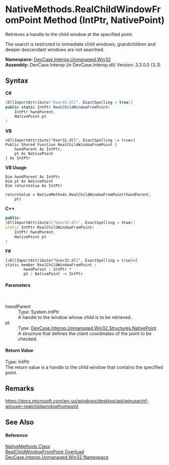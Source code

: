 # NativeMethods.RealChildWindowFromPoint Method (IntPtr, NativePoint)
 

Retrieves a handle to the child window at the specified point. 

 The search is restricted to immediate child windows; grandchildren and deeper descendant windows are not searched.

**Namespace:**&nbsp;<a href="N_DevCase_Interop_Unmanaged_Win32">DevCase.Interop.Unmanaged.Win32</a><br />**Assembly:**&nbsp;DevCase.Interop (in DevCase.Interop.dll) Version: 3.3.0.0 (3.3)

## Syntax

**C#**<br />
``` C#
[DllImportAttribute("User32.dll", ExactSpelling = true)]
public static IntPtr RealChildWindowFromPoint(
	IntPtr hwndParent,
	NativePoint pt
)
```

**VB**<br />
``` VB
<DllImportAttribute("User32.dll", ExactSpelling := true>]
Public Shared Function RealChildWindowFromPoint ( 
	hwndParent As IntPtr,
	pt As NativePoint
) As IntPtr
```

**VB Usage**<br />
``` VB Usage
Dim hwndParent As IntPtr
Dim pt As NativePoint
Dim returnValue As IntPtr

returnValue = NativeMethods.RealChildWindowFromPoint(hwndParent, 
	pt)
```

**C++**<br />
``` C++
public:
[DllImportAttribute(L"User32.dll", ExactSpelling = true)]
static IntPtr RealChildWindowFromPoint(
	IntPtr hwndParent, 
	NativePoint pt
)
```

**F#**<br />
``` F#
[<DllImportAttribute("User32.dll", ExactSpelling = true)>]
static member RealChildWindowFromPoint : 
        hwndParent : IntPtr * 
        pt : NativePoint -> IntPtr 

```


#### Parameters
&nbsp;<dl><dt>hwndParent</dt><dd>Type: System.IntPtr<br />A handle to the window whose child is to be retrieved.</dd><dt>pt</dt><dd>Type: <a href="T_DevCase_Interop_Unmanaged_Win32_Structures_NativePoint">DevCase.Interop.Unmanaged.Win32.Structures.NativePoint</a><br />A structure that defines the client coordinates of the point to be checked.</dd></dl>

#### Return Value
Type: IntPtr<br />The return value is a handle to the child window that contains the specified point.

## Remarks
<a href="https://docs.microsoft.com/en-us/windows/desktop/api/winuser/nf-winuser-realchildwindowfrompoint" target="_blank">https://docs.microsoft.com/en-us/windows/desktop/api/winuser/nf-winuser-realchildwindowfrompoint</a>

## See Also


#### Reference
<a href="T_DevCase_Interop_Unmanaged_Win32_NativeMethods">NativeMethods Class</a><br /><a href="Overload_DevCase_Interop_Unmanaged_Win32_NativeMethods_RealChildWindowFromPoint">RealChildWindowFromPoint Overload</a><br /><a href="N_DevCase_Interop_Unmanaged_Win32">DevCase.Interop.Unmanaged.Win32 Namespace</a><br />